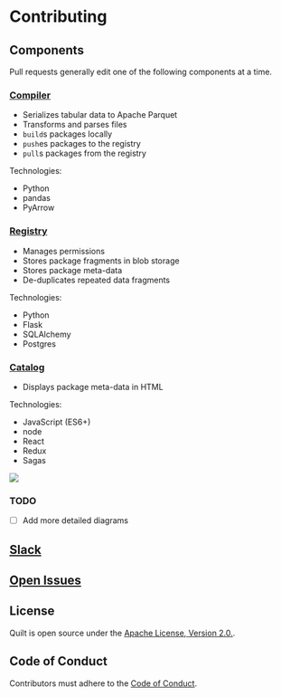 # Contributing

## Components

Pull requests generally edit one of the following components at a time.

### [Compiler](https://github.com/quiltdata/quilt/tree/38ebf1261a117ba68a2c9e643216cee9923658db/compiler/README.md)

* Serializes tabular data to Apache Parquet
* Transforms and parses files
* `build`s packages locally
* `push`es packages to the registry
* `pull`s packages from the registry

Technologies:

* Python
* pandas
* PyArrow

### [Registry](https://github.com/quiltdata/quilt/tree/38ebf1261a117ba68a2c9e643216cee9923658db/registry/README.md)

* Manages permissions
* Stores package fragments in blob storage
* Stores package meta-data
* De-duplicates repeated data fragments

Technologies:

* Python
* Flask
* SQLAlchemy
* Postgres

### [Catalog](https://github.com/quiltdata/quilt/tree/38ebf1261a117ba68a2c9e643216cee9923658db/catalog/README.md)

* Displays package meta-data in HTML

Technologies:

* JavaScript \(ES6+\)
* node
* React
* Redux
* Sagas

![](https://raw.githubusercontent.com/quiltdata/resources/master/img/arch.png)

### TODO

* [ ] Add more detailed diagrams

## [Slack](https://slack.quiltdata.com/)

## [Open Issues](https://github.com/quiltdata/quilt/issues)

## License

Quilt is open source under the [Apache License, Version 2.0.](https://github.com/quiltdata/quilt/tree/38ebf1261a117ba68a2c9e643216cee9923658db/LICENSE/README.md).

## Code of Conduct

Contributors must adhere to the [Code of Conduct](https://github.com/quiltdata/quilt/tree/38ebf1261a117ba68a2c9e643216cee9923658db/docs/docs/CODE_OF_CONDUCT.md).


